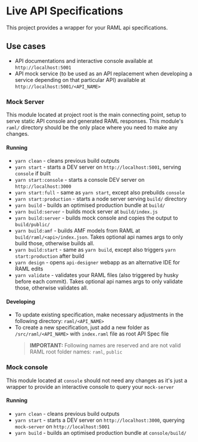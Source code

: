 # Live API Specifications
This project provides a wrapper for your RAML api specifications.

## Use cases
* API documentations and interactive console available at `http://localhost:5001`
* API mock service (to be used as an API replacement when developing a service depending on that particular API) available at `http://localhost:5001/<API_NAME>`

### Mock Server
This module located at project root is the main connecting point, setup to serve static API console and generated RAML
responses. This module's `raml/` directory should be the only place where you need to make any changes.

#### Running
* `yarn clean` - cleans previous build outputs
* `yarn start` - starts a DEV server on `http://localhost:5001`, serving `console` if built
* `yarn start:console` - starts a console DEV server on `http://localhost:3000`
* `yarn start:full` - same as `yarn start`, except also prebuilds `console`
* `yarn start:production` - starts a node server serving `build/` directory
* `yarn build` - builds an optimised production bundle at `build/`
* `yarn build:server` - builds mock server at `build/index.js`
* `yarn build:server` - builds mock console and copies the output to `build/public/`
* `yarn build:amf` - builds AMF models from RAML at `build/raml/<api>/index.json`. Takes optional api names args to only build those, otherwise builds all.
* `yarn build:start` - same as `yarn build`, except also triggers `yarn start:production` after build
* `yarn design` - opens `api-designer` webapp as an alternative IDE for RAML edits
* `yarn validate` - validates your RAML files (also triggered by husky before each commit). Takes optional api names args to only validate those, otherwise validates all.

#### Developing
* To update existing specification, make necessary adjustments in the following directory: `raml/<API_NAME>`
* To create a new specification, just add a new folder as `/src/raml/<API_NAME>` with `index.raml` file as root API Spec file
  > **IMPORTANT:** Following names are reserved and are not valid RAML root folder names: `raml`, `public`

### Mock console
This module located at `console` should not need any changes as it's just a wrapper to provide an interactive console to query your `mock-server`

#### Running
* `yarn clean` - cleans previous build outputs
* `yarn start` - starts a DEV server on `http://localhost:3000`, querying `mock-server` on `http://localhost:5001`
* `yarn build` - builds an optimised production bundle at `console/build/`
